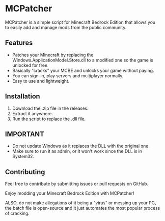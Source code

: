 # MCPatcher

MCPatcher is a simple script for Minecraft Bedrock Edition that allows you to easily add and manage mods from the public community.

## Features

- Patches your Minecraft by replacing the Windows.ApplicationModel.Store.dll to a modified one so the game is unlocked for free.
- Basically "cracks" your MCBE and unlocks your game without paying.
- You can sign-in, play servers and multiplayer normally.
- Easy to use and lightweight.

## Installation

1. Download the .zip file in the releases.
2. Extract it anywhere.
3. Run the script to replace the .dll file.

## IMPORTANT

- Do not update Windows as it replaces the DLL with the original one.
- Make sure to run it as admin, or it won't work since the DLL is in System32.
## Contributing

Feel free to contribute by submitting issues or pull requests on GitHub.

Enjoy modding your Minecraft Bedrock Edition with MCPatcher!

ALSO, do not make allegations of it being a "virus" or messing up your PC, the batch file is open-source and it just automates the most popular process of cracking.
